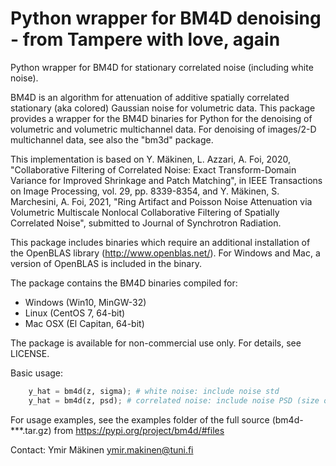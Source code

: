 # Python wrapper for BM4D denoising - from Tampere with love, again

Python wrapper for BM4D for stationary correlated noise (including white noise).

BM4D is an algorithm for attenuation of additive spatially correlated
stationary (aka colored) Gaussian noise for volumetric data.
This package provides a wrapper for the BM4D binaries for Python for the denoising of volumetric and volumetric multichannel data. For denoising of images/2-D multichannel data, see also the "bm3d" package.

This implementation is based on 
Y. Mäkinen, L. Azzari, A. Foi, 2020,
"Collaborative Filtering of Correlated Noise: Exact Transform-Domain Variance for Improved Shrinkage and Patch Matching",
in IEEE Transactions on Image Processing, vol. 29, pp. 8339-8354, and
Y. Mäkinen, S. Marchesini, A. Foi, 2021,
"Ring Artifact and Poisson Noise Attenuation via Volumetric Multiscale Nonlocal Collaborative Filtering of Spatially Correlated Noise", submitted to Journal of Synchrotron Radiation.

This package includes binaries which require an additional
installation of the OpenBLAS library (http://www.openblas.net/).
For Windows and Mac, a version of OpenBLAS is included in the binary.

The package contains the BM4D binaries compiled for:
- Windows (Win10, MinGW-32)
- Linux (CentOS 7, 64-bit)
- Mac OSX (El Capitan, 64-bit)

The package is available for non-commercial use only. For details, see LICENSE.

Basic usage:
```python
	y_hat = bm4d(z, sigma); # white noise: include noise std
	y_hat = bm4d(z, psd); # correlated noise: include noise PSD (size of z)
```

For usage examples, see the examples folder of the full source (bm4d-***.tar.gz) from https://pypi.org/project/bm4d/#files

Contact: Ymir Mäkinen <ymir.makinen@tuni.fi> 
